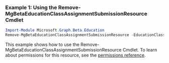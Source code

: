 ### Example 1: Using the Remove-MgBetaEducationClassAssignmentSubmissionResource Cmdlet
```powershell
Import-Module Microsoft.Graph.Beta.Education
Remove-MgBetaEducationClassAssignmentSubmissionResource -EducationClassId $educationClassId -EducationAssignmentId $educationAssignmentId -EducationSubmissionId $educationSubmissionId -EducationSubmissionResourceId $educationSubmissionResourceId
```
This example shows how to use the Remove-MgBetaEducationClassAssignmentSubmissionResource Cmdlet.
To learn about permissions for this resource, see the [permissions reference](/graph/permissions-reference).

